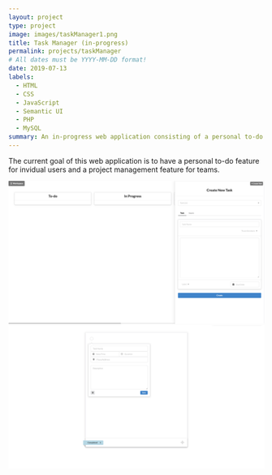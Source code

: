 ```yaml
---
layout: project
type: project
image: images/taskManager1.png
title: Task Manager (in-progress)
permalink: projects/taskManager
# All dates must be YYYY-MM-DD format!
date: 2019-07-13
labels:
  - HTML
  - CSS
  - JavaScript
  - Semantic UI
  - PHP
  - MySQL
summary: An in-progress web application consisting of a personal to-do feature for invidual users and a project management feature for teams.
---
```


The current goal of this web application is to have a personal to-do feature for invidual users and a project management feature for teams.

<img class="ui fluid image" src="../images/taskManager1.png">
<img class="ui large image" src="../images/taskManager2.png">
